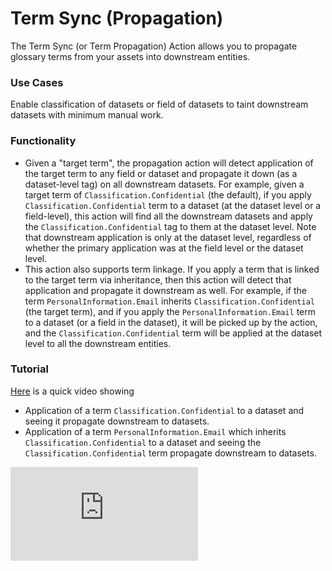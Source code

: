 <FeatureAvailability saasOnly />


# Term Sync (Propagation)

The Term Sync (or Term Propagation) Action allows you to propagate glossary terms from your assets into downstream entities.

### Use Cases

Enable classification of datasets or field of datasets to taint downstream datasets with minimum manual work.

### Functionality

* Given a "target term", the propagation action will detect application of the target term to any field or dataset and propagate it down (as a dataset-level tag) on all downstream datasets. For example, given a target term of `Classification.Confidential` (the default), if you apply `Classification.Confidential` term to a dataset (at the dataset level or a field-level), this action will find all the downstream datasets and apply the `Classification.Confidential` tag to them at the dataset level. Note that downstream application is only at the dataset level, regardless of whether the primary application was at the field level or the dataset level.
* This action also supports term linkage. If you apply a term that is linked to the target term via inheritance, then this action will detect that application and propagate it downstream as well. For example, if the term `PersonalInformation.Email` inherits `Classification.Confidential` (the target term), and if you apply the `PersonalInformation.Email` term to a dataset (or a field in the dataset), it will be picked up by the action, and the `Classification.Confidential` term will be applied at the dataset level to all the downstream entities.

### Tutorial

[Here](https://www.loom.com/embed/b2578d2993c44e94a1cb0cf12877d55a) is a quick video showing

* Application of a term `Classification.Confidential` to a dataset and seeing it propagate downstream to datasets.
* Application of a term `PersonalInformation.Email` which inherits `Classification.Confidential` to a dataset and seeing the `Classification.Confidential` term propagate downstream to datasets.
<div style={{ position: "relative", paddingBottom: "56.25%", height: 0 }}>
  <iframe
    src="https://www.loom.com/embed/b2578d2993c44e94a1cb0cf12877d55a"
    frameBorder={0}
    webkitallowfullscreen=""
    mozallowfullscreen=""
    allowFullScreen=""
    style={{
      position: "absolute",
      top: 0,
      left: 0,
      width: "100%",
      height: "100%"
    }}
  />
</div>

### Configurability

You can control what the target term should be. The default is `Classification.Confidential`. Linkage to the target term is controlled through your business glossary which is completely under your control.

### Caveats

* Configuration changes are not automated through the UI and currently require a manual step from the platform operators for your instance.
* Term Propagation is currently only supported for downstream datasets. Terms will not propagate to downstream dashboards or charts. Let us know if this is an important feature for you.
* Term Propagation is currently only "additive". Removing the term from the upstream dataset will not propagate the removal down to downstream datasets. Let us know if this is an important feature for you.
